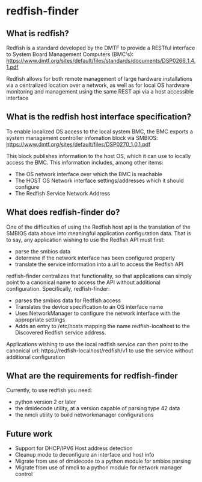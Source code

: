 # redfish-finder


## What is redfish?
Redfish is a standard developed by the DMTF to provide a RESTful interface to
System Board Management Computers (BMC's):
https://www.dmtf.org/sites/default/files/standards/documents/DSP0266_1.4.1.pdf

Redfish allows for both remote management of large hardware installations via a
centralized location over a network, as well as for local OS hardware monitoring
and management using the same REST api via a host accessible interface

## What is the redfish host interface specification?
To enable localized OS access to the local system BMC, the BMC exports a system
management controller infomation block via SMBIOS:
https://www.dmtf.org/sites/default/files/DSP0270_1.0.1.pdf

This block publishes information to the host OS, which it can use to locally
access the BMC.  This information includes, among other items:
* The OS network interface over which the BMC is reachable
* The HOST OS Network interface settings/addresses which it should configure
* The Redfish Service Network Address


## What does redfish-finder do?
One of the difficulties of using the Redfish host api is the translation of the
SMBIOS data above into meaningful application configuration data.  That is to
say, any application wishing to use the Redfish API must first:
* parse the smbios data
* determine if the network interface has been configured properly
* translate the service information into a url to access the Redfish API

redfish-finder centralizes that functionality, so that applications can simply
point to a canonical name to access the API without additional configuration.
Specifically, redfish-finder:
* parses the smbios data for Redfish access
* Translates the device specification to an OS interface name
* Uses NetworkManager to configure the network interface with the appropriate
settings
* Adds an entry to /etc/hosts mapping the name redfish-localhost to the
Discovered Redfish service address.

Applications wishing to use the local redfish service can then point to the
canonical url:
https://redfish-localhost/redfish/v1
to use the service without additional configuration

## What are the requirements for redfish-finder
Currently, to use redfish you need:
* python version 2 or later
* the dmidecode utility, at a version capable of parsing type 42 data
* the nmcli utility to build networkmanager configurations

## Future work
* Support for DHCP/IPV6 Host address detection
* Cleanup mode to deconfigure an interface and host info
* Migrate from use of dmidecode to a python module for smbios parsing
* Migrate from use of nmcli to a python module for network manager control

